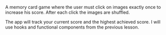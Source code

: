 A memory card game where the user must click on images exactly once to increase his score.
After each click the images are shuffled.

The app will track your current score and the highest achieved score.
I will use hooks and functional components from the previous lesson.